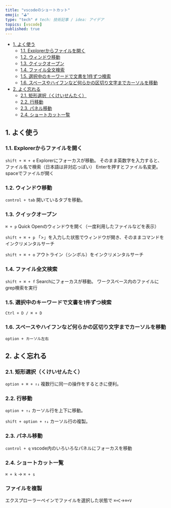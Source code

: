 ```yaml
---
title: "vscodeのショートカット"
emoji: "⛳"
type: "tech" # tech: 技術記事 / idea: アイデア
topics: [vscode]
published: true
---
```


- [1. よく使う](#1-よく使う)
  - [1.1. Explorerからファイルを開く](#11-explorerからファイルを開く)
  - [1.2. ウィンドウ移動](#12-ウィンドウ移動)
  - [1.3. クイックオープン](#13-クイックオープン)
  - [1.4. ファイル全文検索](#14-ファイル全文検索)
  - [1.5. 選択中のキーワードで文書を1件ずつ検索](#15-選択中のキーワードで文書を1件ずつ検索)
  - [1.6. スペースやハイフンなど何らかの区切り文字までカーソルを移動](#16-スペースやハイフンなど何らかの区切り文字までカーソルを移動)
- [2. よく忘れる](#2-よく忘れる)
  - [2.1. 矩形選択（くけいせんたく）](#21-矩形選択くけいせんたく)
  - [2.2. 行移動](#22-行移動)
  - [2.3. パネル移動](#23-パネル移動)
  - [2.4. ショートカット一覧](#24-ショートカット一覧)

## 1. よく使う

### 1.1. Explorerからファイルを開く

`shift + ⌘ + e`
Explorerにフォーカスが移動。
そのまま英数字を入力すると、ファイル名で検索（日本語は非対応っぽい）
Enterを押すとファイル名変更。spaceでファイルが開く

### 1.2. ウィンドウ移動

`control + tab`
開いているタブを移動。

### 1.3. クイックオープン

`⌘ + p`
Quick Openのウィンドウを開く（一度利用したファイルなどを表示）

`shift + ⌘ + p`
「>」を入力した状態でウィンドウが開き、そのままコマンドをインクリメンタルサーチ

`shift + ⌘ + o`
アウトライン（シンボル）をインクリメンタルサーチ

### 1.4. ファイル全文検索

`shift + ⌘ + f`
Searchにフォーカスが移動。
ワークスペース内のファイルにgrep検索を実行

### 1.5. 選択中のキーワードで文書を1件ずつ検索

`Ctrl + D / ⌘ + D`

### 1.6. スペースやハイフンなど何らかの区切り文字までカーソルを移動

`option + カーソル左右`

## 2. よく忘れる

### 2.1. 矩形選択（くけいせんたく）

`option + ⌘ + ↑↓`
複数行に同一の操作をするときに便利。

### 2.2. 行移動

`option + ↑↓`
カーソル行を上下に移動。

`shift + option + ↑↓`
カーソル行の複製。

### 2.3. パネル移動

`control + q`
vscode内のいろいろなパネルにフォーカスを移動

### 2.4. ショートカット一覧

`⌘ + k` → `⌘ + s`

### ファイルを複製

エクスプローラーペインでファイルを選択した状態で
`⌘+C`→`⌘+V`
